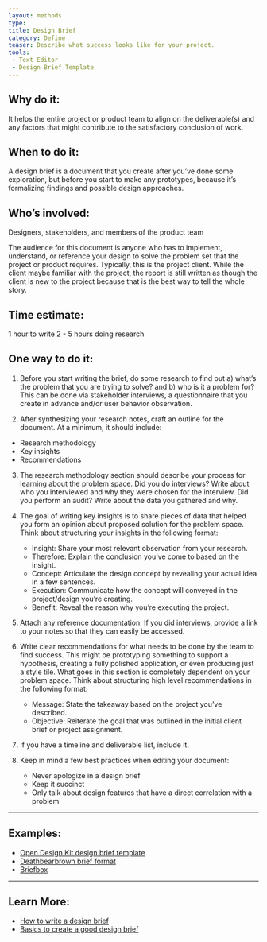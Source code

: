 ```yaml
---
layout: methods
type: 
title: Design Brief
category: Define
teaser: Describe what success looks like for your project.
tools:
 - Text Editor
 - Design Brief Template
---
```


## Why do it:

It helps the entire project or product team to align on the deliverable(s) and any factors that might contribute to the satisfactory conclusion of work. 

## When to do it:

A design brief is a document that you create after you’ve done some exploration, but before you start to make any prototypes, because it’s formalizing findings and possible design approaches. 

## Who’s involved:

Designers, stakeholders, and members of the product team

The audience for this document is anyone who has to implement, understand, or reference your design to solve the problem set that the project or product requires. Typically, this is the project client. While the client maybe familiar with the project, the report is still written as though the client is new to the project because that is the best way to tell the whole story.


## Time estimate:
1 hour to write
2 - 5 hours doing research

## One way to do it:

1. Before you start writing the brief, do some research to find out a) what’s the problem that you are trying to solve? and b) who is it a problem for?  This can be done via stakeholder interviews, a questionnaire that you create in advance and/or user behavior observation.

2. After synthesizing your research notes, craft an outline for the document. At a minimum, it should include:
-  Research methodology
-  Key insights
-  Recommendations
3. The research methodology section should describe your process for learning about the problem space. Did you do interviews? Write about who you interviewed and why they were chosen for the interview. Did you perform an audit? Write about the data you gathered and why.

4. The goal of writing key insights is to share pieces of data that helped you form an opinion about proposed solution for the problem space. Think about structuring your insights in the following format:

	- Insight: Share your most relevant observation from your research.
	- Therefore: Explain the conclusion you’ve come to based on the insight.
	- Concept: Articulate the design concept by revealing your actual idea in a few sentences.
	- Execution: Communicate how the concept will conveyed in the project/design you’re creating.
	- Benefit: Reveal the reason why you’re executing the project.
5. Attach any reference documentation. If you did interviews, provide a link to your notes so that they can easily be accessed. 


6. Write clear recommendations for what needs to be done by the team to find success. This might be prototyping something to support a hypothesis, creating a fully polished application, or even producing just a style tile. What goes in this section is completely dependent on your problem space. Think about structuring high level recommendations in the following format:

	- Message: State the takeaway based on the project you’ve described.
	- Objective: Reiterate the goal that was outlined in the initial client brief or project assignment.
 
 7. If you have a timeline and deliverable list, include it. 


8. Keep in mind a few best practices when editing your document:
	- Never apologize in a design brief
	- Keep it succinct
	- Only talk about design features that have a direct correlation with a problem

--- 

## Examples:
- [Open Design Kit design brief template](https://docs.google.com/document/d/1HWWb39_3S4PX6mxKg5u394QKrh_UtbsnDideciWMHzU)
- [Deathbearbrown brief format](https://gist.github.com/deathbearbrown/552836bb525ebacdf0d91bf8231b3f99)
- [Briefbox](http://briefbox.me/)


---

## Learn More:
- [How to write a design brief](https://www.shopify.com/partners/blog/100022086-how-to-write-a-design-brief-to-keep-your-web-design-projects-on-track)
- [Basics to create a good design brief](http://www.webdesignerdepot.com/2011/03/7-basics-to-create-a-good-design-brief/)


